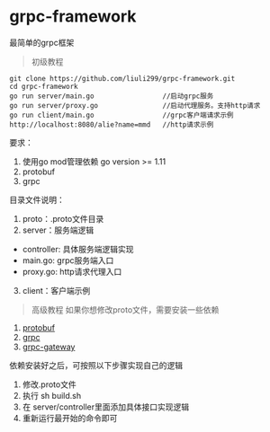 # grpc-framework
最简单的grpc框架
> 初级教程
```
git clone https://github.com/liuli299/grpc-framework.git
cd grpc-framework
go run server/main.go                 //启动grpc服务
go run server/proxy.go                //启动代理服务。支持http请求
go run client/main.go                 //grpc客户端请求示例
http://localhost:8080/alie?name=mmd   //http请求示例
```

要求：
1. 使用go mod管理依赖 go version >= 1.11
2. protobuf
3. grpc

目录文件说明：
1. proto：.proto文件目录
2. server：服务端逻辑
  - controller: 具体服务端逻辑实现
  - main.go: grpc服务端入口
  - proxy.go: http请求代理入口
3. client：客户端示例

> 高级教程
如果你想修改proto文件，需要安装一些依赖
1. [protobuf](https://github.com/protocolbuffers/protobuf/releases)
2. [grpc](https://grpc.io/docs/quickstart/go.html)
3. [grpc-gateway](https://github.com/grpc-ecosystem/grpc-gateway)

依赖安装好之后，可按照以下步骤实现自己的逻辑
1. 修改.proto文件
2. 执行 sh build.sh
3. 在 server/controller里面添加具体接口实现逻辑
4. 重新运行最开始的命令即可
